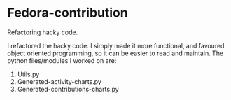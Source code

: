 # Fedora-contribution

Refactoring hacky code.

I refactored the hacky code. I simply made it more functional, and favoured object oriented programming, so it can be easier to read and maintain. The python files/modules I worked on are:

1. Utils.py
2. Generated-activity-charts.py
3. Generated-contributions-charts.py
